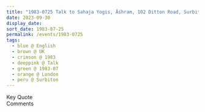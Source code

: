 ```yaml
---
title: "1983-0725 Talk to Sahaja Yogis, Āśhram, 102 Ditton Road, Surbiton, London, UK"
date: 2023-09-30
display_date: 
sort_date: 1983-07-25
permalink: /events/1983-0725
tags:
  - blue @ English
  - brown @ UK
  - crimson @ 1983
  - deeppink @ Talk
  - green @ 1983-07
  - orange @ London
  - peru @ Surbiton
---
```


<wave-list>
  <list-title color="green" width="75">Key Quote</list-title>
  <list-item color="BlanchedAlmond"  width="200"></list-item>
  <list-item color="Lavender"></list-item>
  <list-item color="BlanchedAlmond"></list-item>
</wave-list>

<br>

<wave-list>
  <list-title color="green" width="75">Comments</list-title>
  <list-item color="BlanchedAlmond"  width="200"></list-item>
  <list-item color="Lavender"></list-item>
  <list-item color="BlanchedAlmond"></list-item>
</wave-list>